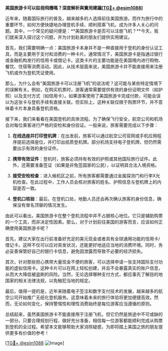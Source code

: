 **美国旅游卡可以註冊飛機嗎？深度解析與實用建議[[TG💪+ @esim1088](https://t.me/s/esim1088)]**

近年来，随着国际旅行的普及，越来越多的人选择前往美国旅游。而作为旅行中的重要环节，如何方便快捷地办理登机手续、顺利搭乘飞机，成为许多人关心的问题。其中，一个常见的疑问便是：**美国旅游卡是否可以注册飞机？**今天，我们就来深入探讨这个问题，并为计划赴美的朋友们提供实用建议。

首先，我们需要明确一点：美国旅游卡本身并不是一种直接用于登机的身份认证工具，而是主要用于支付和消费的一种卡片。通常情况下，美国旅游卡是指通过银行或金融机构发行的信用卡或借记卡。这类卡片的主要功能是在美国境内进行购物、餐饮、住宿等消费活动。因此，从技术层面来说，美国旅游卡并不能直接用来注册飞机或作为登机凭证使用。

那么，为什么会有“美国旅游卡可以注册飞机”的说法呢？这可能与某些特定情境下的误解有关。例如，在购买机票时，游客通常需要提供有效的身份证明文件（如护照）以及支付方式（如信用卡）。如果游客使用了美国旅游卡完成付款，可能会误以为这张卡与登机手续有直接关联。但实际上，这种关联仅限于购票环节，并不意味着卡片本身具备登机资格。

接下来，我们来看看在美国登机的具体流程。为了确保飞行安全，航空公司和机场会对每位乘客进行严格的安检和身份验证。一般来说，旅客需要完成以下步骤：

1. **在线选座并打印登机牌**：在出发前，旅客可以通过航空公司官网或手机应用程序提前选择座位，并打印出纸质登机牌。部分机场支持电子登机牌，但仍然需要出示有效的身份证件。
   
2. **携带有效证件**：登机时，旅客必须持有有效的护照或其他国际旅行证件。此外，还需要准备签证（如果是非免签国家的公民），以证明其合法入境资格。

3. **接受安检检查**：进入候机区之前，所有旅客都需要通过金属探测门和行李X光机检查。在此过程中，工作人员会核对旅客的姓名、护照信息与登机牌上的内容是否一致。

4. **登机口核验**：最后，在登机口处，地勤人员还会再次确认旅客的身份信息，确保没有冒名顶替的情况发生。

由此可以看出，美国旅游卡在整个登机流程中并不占据核心地位。它只是辅助购票的一个工具，而非决定性因素。那么，对于计划前往美国的游客而言，应该如何正确使用美国旅游卡呢？

首先，建议大家在出行前准备好充足的美元现金或者具有全球通用功能的信用卡/借记卡。这样不仅可以应对突发状况，还能更好地适应当地的消费环境。同时，务必妥善保管好自己的银行卡信息，避免因泄露而导致不必要的经济损失。

其次，针对那些担心携带大量现金不便的旅客，可以选择申请一张支持国际支付功能的虚拟信用卡。这种卡片可以在网上轻松创建，并且不会暴露真实的账户信息，从而大大降低被盗刷的风险。当然，无论选择哪种支付方式，都应事先了解目的地国家的相关法律法规，以免触犯当地的规定。

最后，值得一提的是，近年来随着电子签注和数字支付技术的发展，越来越多的航空公司开始推广无纸化登机服务。这意味着未来的旅行体验将更加便捷高效。然而，无论如何变化，保持警惕性和理性消费始终是每位游客应当遵循的原则。

总结起来，虽然美国旅游卡不能直接用于注册飞机，但它仍然是旅途中不可或缺的一部分。只要合理规划行程、做好充分准备，相信每一位游客都能顺利完成从购票到登机的全过程。希望本文能够帮助大家消除疑惑，为即将踏上美国之旅的朋友提供更多有价值的参考！

[[TG💪+ @esim1088](https://t.me/s/esim1088) ![Image](https://i.postimg.cc/4NQfJmqS/Snipaste-2025-05-13-00-14-12.png)]